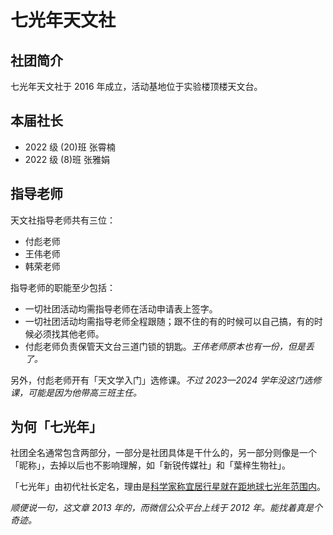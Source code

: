 # 七光年天文社

## 社团简介

七光年天文社于 2016 年成立，活动基地位于实验楼顶楼天文台。

## 本届社长

- 2022 级 (20)班 张霄楠
- 2022 级 (8)班 张雅娟

## 指导老师

天文社指导老师共有三位：

- 付彪老师
- 王伟老师
- 韩荣老师

指导老师的职能至少包括：

- 一切社团活动均需指导老师在活动申请表上签字。
- 一切社团活动均需指导老师全程跟随；跟不住的有的时候可以自己搞，有的时候必须找其他老师。
- 付彪老师负责保管天文台三道门锁的钥匙。*王伟老师原本也有一份，但是丢了。*

另外，付彪老师开有「天文学入门」选修课。*不过 2023—2024 学年没这门选修课，可能是因为他带高三班主任。*

## 为何「七光年」

社团全名通常包含两部分，一部分是社团具体是干什么的，另一部分则像是一个「昵称」，去掉以后也不影响理解，如「新锐传媒社」和「葉梓生物社」。

「七光年」由初代社长定名，理由是[科学家称宜居行星就在距地球七光年范围内](https://mp.weixin.qq.com/s/?__biz=MjM5MjA0Nzk0MA==&appmsgid=10000312&itemidx=3)。

*顺便说一句，这文章 2013 年的，而微信公众平台上线于 2012 年。能找着真是个奇迹。*
